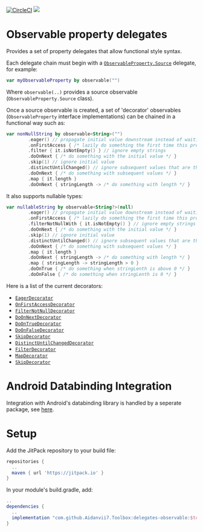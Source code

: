 [![CircleCI](https://circleci.com/gh/Aidanvii7/Toolbox.svg?style=svg)](https://circleci.com/gh/Aidanvii7/Toolbox)
[![](https://jitpack.io/v/Aidanvii7/Toolbox.svg)](https://jitpack.io/#Aidanvii7/Toolbox)

# Observable property delegates
Provides a set of property delegates that allow functional style syntax.

Each delegate chain must begin with a [`ObservableProperty.Source`](https://github.com/Aidanvii7/Toolbox/blob/master/delegates-observable/src/main/java/com/aidanvii/toolbox/delegates/observable/ObservableProperty.kt) delegate, for example:

```kotlin
var myObservableProperty by observable("")
```
Where `observable(..)` provides a source observable (`ObservableProperty.Source` class).

Once a source observable is created, a set of 'decorator' observables (`ObservableProperty` interface implementations) can be chained in a functional way such as:

```kotlin
var nonNullString by observable<String>("")
        .eager() // propagate initial value downstream instead of waiting on subsequent assignments to property
        .onFirstAccess { /* lazily do something the first time this property is accessed/read */ }
        .filter { it.isNotEmpty() } // ignore empty strings
        .doOnNext { /* do something with the initial value */ }
        .skip(1) // ignore initial value
        .distinctUntilChanged() // ignore subsequent values that are the same as the previous value
        .doOnNext { /* do something with subsequent values */ }
        .map { it.length }
        .doOnNext { stringLength -> /* do something with length */ }
```

It also supports nullable types:
```kotlin
var nullableString by observable<String?>(null)
        .eager() // propagate initial value downstream instead of waiting on subsequent assignments to property
        .onFirstAccess { /* lazily do something the first time this property is accessed/read */ }
        .filterNotNullWith { it.isNotEmpty() } // ignore empty strings
        .doOnNext { /* do something with the initial value */ }
        .skip(1) // ignore initial value
        .distinctUntilChanged() // ignore subsequent values that are the same as the previous value
        .doOnNext { /* do something with subsequent values */ }
        .map { it.length }
        .doOnNext { stringLength -> /* do something with length */ }
        .map { stringLength -> stringLength > 0 }
        .doOnTrue { /* do something when stringLenth is above 0 */ }
        .doOnFalse { /* do something when stringLenth is 0 */ }
```

Here is a list of the current decorators:
* [`EagerDecorator`](delegates-observable/src/main/java/com/aidanvii/toolbox/delegates/observable/EagerDecorator.kt)
* [`OnFirstAccessDecorator`](delegates-observable/src/main/java/com/aidanvii/toolbox/delegates/observable/OnFirstAccessDecorator.kt)
* [`FilterNotNullDecorator`](delegates-observable/src/main/java/com/aidanvii/toolbox/delegates/observable/FilterNotNullDecorator.kt)
* [`DoOnNextDecorator`](delegates-observable/src/main/java/com/aidanvii/toolbox/delegates/observable/DoOnNextDecorator.kt)
* [`DoOnTrueDecorator`](delegates-observable/src/main/java/com/aidanvii/toolbox/delegates/observable/DoOnTrueDecorator.kt)
* [`DoOnFalseDecorator`](delegates-observable/src/main/java/com/aidanvii/toolbox/delegates/observable/DoOnFalseDecorator.kt)
* [`SkipDecorator`](delegates-observable/src/main/java/com/aidanvii/toolbox/delegates/observable/SkipDecorator.kt)
* [`DistinctUntilChangedDecorator`](delegates-observable/src/main/java/com/aidanvii/toolbox/delegates/observable/DistinctUntilChangedDecorator.kt)
* [`FilterDecorator`](delegates-observable/src/main/java/com/aidanvii/toolbox/delegates/observable/FilterDecorator.kt)
* [`MapDecorator`](delegates-observable/src/main/java/com/aidanvii/toolbox/delegates/observable/MapDecorator.kt)
* [`SkipDecorator`](delegates-observable/src/main/java/com/aidanvii/toolbox/delegates/observable/SkipDecorator.kt)

# Android Databinding Integration
Integration with Android's databinding library is handled by a seperate package, see [here](../delegates-observable-databinding/README.md).

# Setup
 Add the JitPack repository to your build file: 

```gradle
repositories {
  ..
  maven { url 'https://jitpack.io' }    
}
```

In your module's build.gradle, add:
```gradle
..
dependencies {
  ..
  implementation "com.github.Aidanvii7.Toolbox:delegates-observable:$toolbox_version"
}

```
